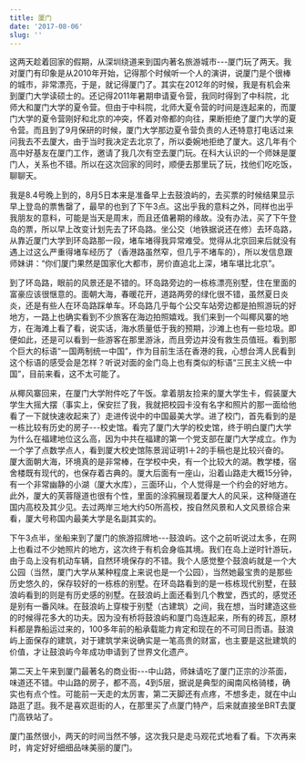 ```yaml
---
title: 厦门
date: '2017-08-06'
slug: ''
---
```


这两天趁着回家的假期，从深圳绕道来到国内著名旅游城市---厦门玩了两天。我对厦门有印象是从2010年开始，记得那个时候听一个人的演讲，说厦门是个很棒的城市，非常漂亮，于是，就记得厦门了。其实在2012年的时候，我是有机会来到厦门大学读硕士的。还记得2011年暑期申请夏令营，我同时得到了中科院，北师大和厦门大学的夏令营。但由于中科院，北师大夏令营的时间是连起来的，而厦门大学的夏令营刚好和北京的冲突，怀着对帝都的向往，果断拒绝了厦门大学的夏令营。而且到了9月保研的时候，厦门大学那边夏令营负责的人还特意打电话过来问我去不去厦大，由于当时我决定去北京了，所以委婉地拒绝了厦大。这几年有个高中好基友在厦门工作，邀请了我几次有空去厦门玩。在科大认识的一个师妹是厦门人，关系也不错。所以在这次回家的同时，顺便去那里玩了玩，找他们吃吃饭，聊聊天。

我是8.4号晚上到的，8月5日本来是准备早上去鼓浪屿的，去买票的时候结果显示早上登岛的票售罄了，最早的也到了下午3点。这出乎我的意料之外，同样也出乎我朋友的意料，可能是当天是周末，而且还值暑期的缘故。没有办法，买了下午登岛的票，所以早上改变计划先去了环岛路。坐公交（地铁据说还在修）去环岛路，从靠近厦门大学到环岛路那一段，堵车堵得我异常难受。觉得从北京回来后就没有遇上过这么严重得堵车经历了（香港路虽然窄，但几乎不堵车的），所以发信息跟师妹讲：“你们厦门果然是国家化大都市，房价直追北上深，堵车堪比北京”。

到了环岛路，眼前的风景还是不错的。环岛路旁边的一栋栋漂亮别墅，住在里面的富豪应该很惬意的。面朝大海，春暖花开，道路两旁的绿化很不错，虽然夏日炎炎，还是有些人在环岛路踩单车。环岛路几乎每个公交车站旁边都是拍照游玩的好地方，一路上也确实看到不少旅客在海边拍照嬉戏。我们来到一个叫椰风寨的地方，在海滩上看了看，说实话，海水质量低于我的预期，沙滩上也有一些垃圾。即便如此，还是可以看到一些游客在那里游泳，而且旁边并没有救生员值班。看到那个巨大的标语“一国两制统一中国”，作为目前生活在香港的我，心想台湾人民看到这个标语的感受会是怎样？听说对面的金门岛上也有类似的标语“三民主义统一中国”，目前来看，这不太可能了。

从椰风寨回来，在厦门大学附件吃了午饭。拿着朋友捡来的厦大学生卡，假装厦大学生大摇大摆（事实上，保安拦了我，我就把校园卡没有名字和照片的那一面给他看了一下就快速收起来了）走进传说中的中国最美大学。进了校门，首先看到的是一栋比较有历史的房子---校史馆。看完了厦门大学的校史馆，终于明白厦门大学为什么在福建地位这么高，因为中共在福建的第一个党支部在厦门大学成立。作为一个学了点数学点人，看到厦大校史馆陈景润证明1＋2的手稿也是比较兴奋的。厦大面朝大海，环境真的是非常棒，在学校中央，有一个比较大的湖。教学楼，宿舍楼既有现代的，也保存着古典的。厦大后面有一座山，沿着山路走大概15分钟，有一个非常幽静的小湖（厦大水库），三面环山，个人觉得是一个约会的好地方。此外，厦大的芙蓉隧道也很有个性，里面的涂鸦展现着厦大人的风采，这种隧道在国内高校及其少见。去过两岸三地大约50所高校，按自然风景和人文风景综合来看，厦大号称国内最美大学是名副其实的。

下午3点半，坐船来到了厦门的旅游招牌地---鼓浪屿。这个之前听说过太多，在网上也看过不少她照片的地方，这次终于有机会身临其境。我们在岛上逆时针游玩，由于岛上没有机动车辆，自然环境保存的不错。我个人感觉整个鼓浪屿就是一个大公园（当然，厦门大学从某种程度上来说也是一个公园），当然她最宝贵的是那些历史悠久的，保存较好的一栋栋的别墅。在环岛路看到的是一栋栋现代别墅，在鼓浪屿看到的则是有历史感的别墅。在鼓浪屿上面还看到几个教堂，西式的，感觉还是别有一番风味。在鼓浪屿上穿梭于别墅（古建筑）之间，我在想，当时建造这些的时候得花多大的功夫。因为没有桥将鼓浪屿和厦门岛连起来，所有的砖瓦，原材料都是靠船运过来的，100多年前的船承载能力肯定和现在的不可同日而语。鼓浪屿上面保存的建筑，对于建筑学来说确实是一笔高贵的财富，也主要是这批建筑的价值，才让鼓浪屿今年成功申请到了世界文化遗产。

第二天上午来到厦门最著名的商业街---中山路，师妹请吃了厦门正宗的沙茶面，味道还不错。中山路的房子，都不高，4到5层，据说是典型的闽南风格骑楼，确实也有点个性。可能前一天走的太厉害，第二天脚还有点疼，不想多走，就在中山路逛了逛。我不是喜欢逛街的人，在那里买了点厦门特产，后来就直接坐BRT去厦门高铁站了。

厦门虽然很小，两天的时间当然不够，这次我只是走马观花式地看了看。下次再来时，肯定好好细细品味美丽的厦门。





